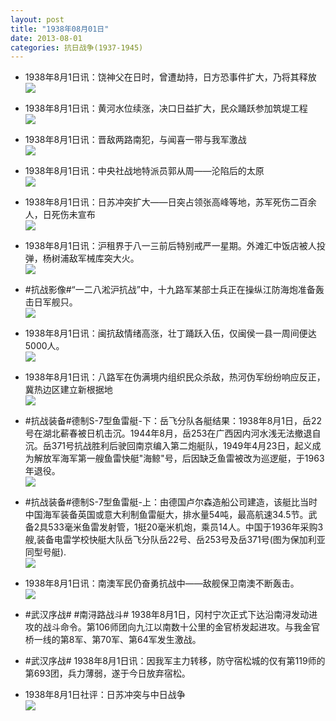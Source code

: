 ```yaml
---
layout: post
title: "1938年08月01日"
date: 2013-08-01
categories: 抗日战争(1937-1945)
---
```


<meta name="referrer" content="no-referrer" />

- 1938年8月1日讯：饶神父在日时，曾遭劫持，日方恐事件扩大，乃将其释放 <br/><img src="https://ww3.sinaimg.cn/large/aca367d8jw1e77k8px9l1j204k0k4wf5.jpg" />

- 1938年8月1日讯：黄河水位续涨，决口日益扩大，民众踊跃参加筑堤工程 <br/><img src="https://ww3.sinaimg.cn/large/aca367d8jw1e77ikb6apaj20c11030wl.jpg" />

- 1938年8月1日讯：晋敌两路南犯，与闻喜一带与我军激战 <br/><img src="https://ww3.sinaimg.cn/large/aca367d8jw1e77f1dh3k0j207v1dnwi7.jpg" />

- 1938年8月1日讯：中央社战地特派员郭从周——沦陷后的太原 <br/><img src="https://ww3.sinaimg.cn/large/aca367d8jw1e77day8rduj20c11537ao.jpg" />

- 1938年8月1日讯：日苏冲突扩大——日突占领张高峰等地，苏军死伤二百余人，日死伤未宣布 <br/><img src="https://ww1.sinaimg.cn/large/aca367d8jw1e779u7jbafj207p15lacs.jpg" />

- 1938年8月1日讯：沪租界于八一三前后特别戒严一星期。外滩汇中饭店被人投弹，杨树浦敌军械库突大火。 <br/><img src="https://ww1.sinaimg.cn/large/aca367d8jw1e7783tx3yaj205x13e40c.jpg" />

- #抗战影像#“一二八淞沪抗战”中，十九路军某部士兵正在操纵江防海炮准备轰击日军舰只。 <br/><img src="https://ww4.sinaimg.cn/large/aca367d8jw1e7764vysvgj20fa0a5jte.jpg" />

- 1938年8月1日讯：闽抗敌情绪高涨，壮丁踊跃入伍，仅闽侯一县一周间便达5000人。 <br/><img src="https://ww3.sinaimg.cn/large/aca367d8jw1e772wk56exj208w0qgq4i.jpg" />

- 1938年8月1日讯：八路军在伪满境内组织民众杀敌，热河伪军纷纷响应反正，冀热边区建立新根据地 <br/><img src="https://ww1.sinaimg.cn/large/aca367d8jw1e771610rcdj207q1md0wt.jpg" />

- #抗战装备#德制S-7型鱼雷艇-下：岳飞分队各艇结果：1938年8月1日，岳22号在湖北蔪春被日机击沉。1944年8月，岳253在广西因内河水浅无法撤退自沉。岳371号抗战胜利后驶回南京编入第二炮艇队，1949年4月23日，起义成为解放军海军第一艘鱼雷快艇"海鲸"号，后因缺乏鱼雷被改为巡逻艇，于1963年退役。 <br/><img src="https://ww4.sinaimg.cn/large/aca367d8jw1e7700nbcqoj20b205ldfv.jpg" />

- #抗战装备#德制S-7型鱼雷艇-上：由德国卢尔森造船公司建造，该艇比当时中国海军装备英国或意大利制鱼雷艇大，排水量54吨，最高航速34.5节。武备2具533毫米鱼雷发射管，1挺20毫米机炮，乘员14人。中国于1936年采购3艘,装备电雷学校快艇大队岳飞分队岳22号、岳253号及岳371号(图为保加利亚同型号艇).   <br/><img src="https://ww1.sinaimg.cn/large/aca367d8jw1e76z5klcggj20c10argm4.jpg" />

- 1938年8月1日讯：南澳军民仍奋勇抗战中——敌舰保卫南澳不断轰击。 <br/><img src="https://ww2.sinaimg.cn/large/aca367d8jw1e76xr6jobej20c10mvtb3.jpg" />

- #武汉序战# #南浔路战斗#  1938年8月1日，冈村宁次正式下达沿南浔发动进攻的战斗命令。第106师团向九江以南数十公里的金官桥发起进攻。与我金官桥一线的第8军、第70军、第64军发生激战。 

- #武汉序战# 1938年8月1日讯：因我军主力转移，防守宿松城的仅有第119师的第693团，兵力薄弱，遂于今日放弃宿松。 

- 1938年8月1日社评：日苏冲突与中日战争 <br/><img src="https://ww4.sinaimg.cn/large/aca367d8jw1e76shv3yblj20c1190q6s.jpg" />

